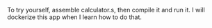 To try yourself, assemble calculator.s, then compile it and run it.
I will dockerize this app when I learn how to do that.
